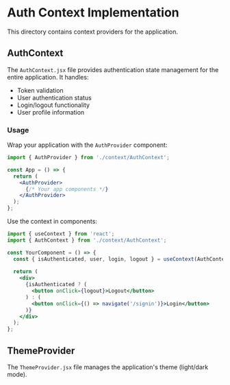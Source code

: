 # Auth Context Implementation

This directory contains context providers for the application.

## AuthContext

The `AuthContext.jsx` file provides authentication state management for the entire application. It handles:

- Token validation
- User authentication status
- Login/logout functionality
- User profile information

### Usage

Wrap your application with the `AuthProvider` component:

```jsx
import { AuthProvider } from './context/AuthContext';

const App = () => {
  return (
    <AuthProvider>
      {/* Your app components */}
    </AuthProvider>
  );
};
```

Use the context in components:

```jsx
import { useContext } from 'react';
import { AuthContext } from './context/AuthContext';

const YourComponent = () => {
  const { isAuthenticated, user, login, logout } = useContext(AuthContext);
  
  return (
    <div>
      {isAuthenticated ? (
        <button onClick={logout}>Logout</button>
      ) : (
        <button onClick={() => navigate('/signin')}>Login</button>
      )}
    </div>
  );
};
```

## ThemeProvider

The `ThemeProvider.jsx` file manages the application's theme (light/dark mode). 